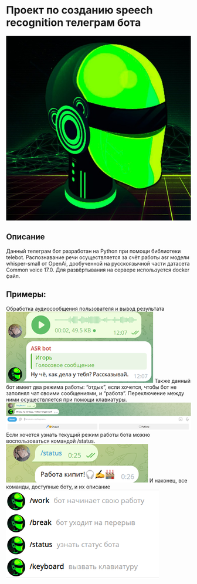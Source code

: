 <h1>Проект по созданию speech recognition телеграм бота</h1>
<img src='https://github.com/IgorGayvoronskiy/asr_bot/blob/main/img/photo_bot.jpg' alter='bot_img'>
<h2>Описание</h2>
<a>Данный телеграм бот разработан на Python при помощи библиотеки telebot. Распознавание речи осуществляется за счёт работы asr модели whisper-small от OpenAi, дообученной на русскоязычной части датасета Common voice 17.0. Для развёртывания на сервере используется docker файл.</a>
<h2>Примеры:</h2>
<a>Обработка аудиосообщения пользователя и вывод результата</a>
<img src='https://github.com/IgorGayvoronskiy/asr_bot/blob/main/img/work.png' alter='work_img'>
<a>Также данный бот имеет два режима работы: “отдых”, если хочется, чтобы бот не заполнял чат своими сообщениями, и “работа”. Переключение между ними осуществляется при помощи клавиатуры.</a>
<img src='https://github.com/IgorGayvoronskiy/asr_bot/blob/main/img/keyboard.png' alter='keyboard_img'>
<a>Если хочется узнать текущий режим работы бота можно воспользоваться командой /status.</a>
<img src='https://github.com/IgorGayvoronskiy/asr_bot/blob/main/img/status.png' alter='status_img'>
<a>И наконец, все команды, доступные боту, и их описание</a>
<img src='https://github.com/IgorGayvoronskiy/asr_bot/blob/main/img/commands.png' alter='commands_img'>

